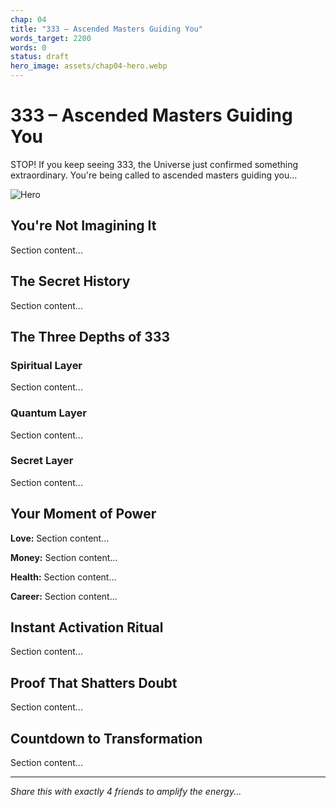 ```yaml
---
chap: 04
title: "333 – Ascended Masters Guiding You"
words_target: 2200
words: 0
status: draft
hero_image: assets/chap04-hero.webp
---
```


# 333 – Ascended Masters Guiding You

STOP! If you keep seeing 333, the Universe just confirmed something extraordinary. You're being called to ascended masters guiding you...

![Hero](../assets/chap04-hero.webp)

## You're Not Imagining It

Section content...

## The Secret History

Section content...

## The Three Depths of 333

### Spiritual Layer
Section content...

### Quantum Layer
Section content...

### Secret Layer
Section content...

## Your Moment of Power

**Love:** Section content...

**Money:** Section content...

**Health:** Section content...

**Career:** Section content...

## Instant Activation Ritual

Section content...

## Proof That Shatters Doubt

Section content...

## Countdown to Transformation

Section content...

---

*Share this with exactly 4 friends to amplify the energy...*
